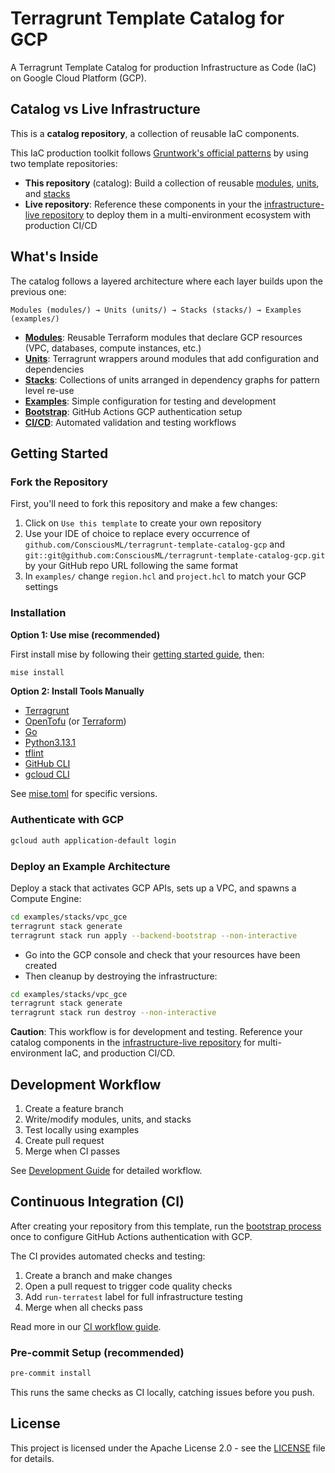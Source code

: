 # Terragrunt Template Catalog for GCP

A Terragrunt Template Catalog for production Infrastructure as Code (IaC) on Google Cloud Platform (GCP).

## Catalog vs Live Infrastructure

This is a **catalog repository**, a collection of reusable IaC components.

This IaC production toolkit follows [Gruntwork's official patterns](https://github.com/gruntwork-io/terragrunt-infrastructure-catalog-example) by using two template repositories:
- **This repository** (catalog): Build a collection of reusable [modules](./modules), [units](./units/), and [stacks](./stacks/)
- **Live repository**: Reference these components in your the [infrastructure-live repository](https://github.com/ConsciousML/terragrunt-template-live-gcp) to deploy them in a multi-environment ecosystem with production CI/CD

## What's Inside

The catalog follows a layered architecture where each layer builds upon the previous one:

```
Modules (modules/) → Units (units/) → Stacks (stacks/) → Examples (examples/)
```

- **[Modules](modules/README.md)**: Reusable Terraform modules that declare GCP resources (VPC, databases, compute instances, etc.)
- **[Units](units/README.md)**: Terragrunt wrappers around modules that add configuration and dependencies
- **[Stacks](stacks/README.md)**: Collections of units arranged in dependency graphs for pattern level re-use
- **[Examples](examples/README.md)**: Simple configuration for testing and development
- **[Bootstrap](bootstrap/README.md)**: GitHub Actions GCP authentication setup
- **[CI/CD](docs/continuous-integration.md)**: Automated validation and testing workflows

## Getting Started

### Fork the Repository
First, you'll need to fork this repository and make a few changes:
1. Click on `Use this template` to create your own repository
2. Use your IDE of choice to replace every occurrence of `github.com/ConsciousML/terragrunt-template-catalog-gcp` and `git::git@github.com:ConsciousML/terragrunt-template-catalog-gcp.git` by your GitHub repo URL following the same format
3. In `examples/` change `region.hcl` and `project.hcl` to match your GCP settings

### Installation

**Option 1: Use mise (recommended)**

First install mise by following their [getting started guide](https://mise.jdx.dev/getting-started.html), then:
```bash
mise install
```

**Option 2: Install Tools Manually**
- [Terragrunt](https://terragrunt.gruntwork.io/docs/getting-started/install/)
- [OpenTofu](https://opentofu.org/docs/intro/install/) (or [Terraform](https://developer.hashicorp.com/terraform/install))
- [Go](https://go.dev/doc/install)
- [Python3.13.1](https://www.python.org/downloads/)
- [tflint](https://github.com/terraform-linters/tflint)
- [GitHub CLI](https://github.com/cli/cli#installation)
- [gcloud CLI](https://cloud.google.com/sdk/docs/install)

See [mise.toml](./mise.toml) for specific versions.

### Authenticate with GCP
```bash
gcloud auth application-default login
```

### Deploy an Example Architecture

Deploy a stack that activates GCP APIs, sets up a VPC, and spawns a Compute Engine:

```bash
cd examples/stacks/vpc_gce
terragrunt stack generate
terragrunt stack run apply --backend-bootstrap --non-interactive
```

- Go into the GCP console and check that your resources have been created
- Then cleanup by destroying the infrastructure:

```bash
cd examples/stacks/vpc_gce
terragrunt stack generate
terragrunt stack run destroy --non-interactive
```

**Caution**: This workflow is for development and testing. Reference your catalog components in the [infrastructure-live repository](https://github.com/ConsciousML/terragrunt-template-live-gcp) for multi-environment IaC, and production CI/CD.

## Development Workflow

1. Create a feature branch
2. Write/modify modules, units, and stacks
3. Test locally using examples
4. Create pull request
5. Merge when CI passes

See [Development Guide](docs/development.md) for detailed workflow.

## Continuous Integration (CI)

After creating your repository from this template, run the [bootstrap process](bootstrap/README.md) once to configure GitHub Actions authentication with GCP.

The CI provides automated checks and testing:
1. Create a branch and make changes
2. Open a pull request to trigger code quality checks
3. Add `run-terratest` label for full infrastructure testing
4. Merge when all checks pass

Read more in our [CI workflow guide](docs/continuous-integration.md).

### Pre-commit Setup (recommended)
```bash
pre-commit install
```

This runs the same checks as CI locally, catching issues before you push.

## License
This project is licensed under the Apache License 2.0 - see the [LICENSE](LICENSE) file for details.
